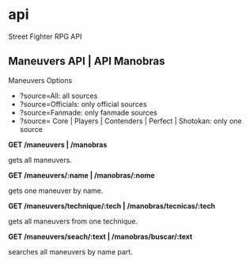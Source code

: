# api

Street Fighter RPG API

## Maneuvers API | API Manobras

Maneuvers Options

- ?source=All: all sources
- ?source=Officials: only official sources
- ?source=Fanmade: only fanmade sources
- ?source= Core | Players | Contenders | Perfect | Shotokan: only one source

**GET /maneuvers | /manobras**

gets all maneuvers.

**GET /maneuvers/:name | /manobras/:nome**

gets one maneuver by name.

**GET /maneuvers/technique/:tech | /manobras/tecnicas/:tech**

gets all maneuvers from one technique.

**GET /maneuvers/seach/:text | /manobras/buscar/:text**

searches all maneuvers by name part.

